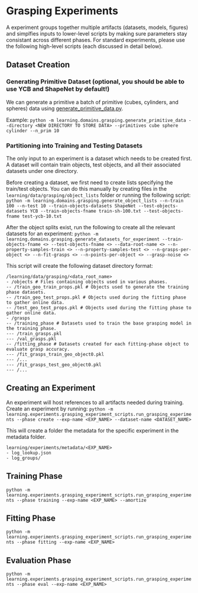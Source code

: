 # Grasping Experiments

A experiment groups together multiple artifacts (datasets, models, figures) and simplfies inputs to lower-level scripts by making sure parameters stay consistant across different phases. For standard experiments, please use the following high-level scripts (each discussed in detail below).

## Dataset Creation

### Generating Primitive Dataset (optional, you should be able to use YCB and ShapeNet by default!)

We can generate a primitive a batch of primitive (cubes, cylinders, and spheres) data using
[generate_primitive_data.py](../../learning/domains/grasping/generate_primitive_data.py).

Example: `python -m learning.domains.grasping.generate_primitive_data --directory <NEW DIRECTORY TO STORE DATA> --primitives cube sphere cylinder --n_prim 10`

### Partitioning into Training and Testing Datasets

The only input to an experiment is a dataset which needs to be created first. A dataset will contain train objects, test objects, and all their associated datasets under one directory. 

Before creating a dataset, we first need to create lists specifying the train/test objects. You can do this manually by creating files in the `learning/data/grasping/object_lists` folder or running the following script:
`python -m learning.domains.grasping.generate_object_lists --n-train 100 --n-test 10 --train-objects-datasets ShapeNet --test-objects-datasets YCB --train-objects-fname train-sh-100.txt --test-objects-fname test-ycb-10.txt`

After the object splits exist, run the following to create all the relevant datasets for an experiment:
`python -m learning.domains.grasping.generate_datasets_for_experiment --train-objects-fname <> --test-objects-fname <> --data-root-name <> --n-property-samples-train <> --n-property-samples-test <> --n-grasps-per-object <> --n-fit-grasps <> --n-points-per-object <> --grasp-noise <>`

This script will create the following dataset directory format:
```
/learning/data/grasping/<data_root_name>
- /objects # Files containing objects used in various phases.
-- /train_geo_train_props.pkl # Objects used to generate the training phase datasets. 
-- /train_geo_test_props.pkl # Objects used during the fitting phase to gather online data.
-- /test_geo_test_props.pkl # Objects used during the fitting phase to gather online data.
- /grasps
-- /training_phase # Datasets used to train the base grasping model in the training phase.
--- /train_grasps.pkl
--- /val_grasps.pkl
-- /fitting_phase # Datasets created for each fitting-phase object to evaluate grasp accuracy.
--- /fit_grasps_train_geo_object0.pkl
--- /...
--- /fit_grasps_test_geo_object0.pkl
--- /...
```

## Creating an Experiment

An experiment will host references to all artifacts needed during training. Create an experiment by running:
`python -m learning.experiments.grasping_experiment_scripts.run_grasping_experiments --phase create --exp-name <EXP_NAME> --dataset-name <DATASET_NAME>`

This will create a folder the metadata for the specific experiment in the metadata folder.
```
learning/experiments/metadata/<EXP_NAME>
- log_lookup.json
- log_groups/
```

## Training Phase

`python -m learning.experiments.grasping_experiment_scripts.run_grasping_experiments --phase training --exp-name <EXP_NAME> --amortize`

## Fitting Phase

`python -m learning.experiments.grasping_experiment_scripts.run_grasping_experiments --phase fitting --exp-name <EXP_NAME>`

## Evaluation Phase

`python -m learning.experiments.grasping_experiment_scripts.run_grasping_experiments --phase eval --exp-name <EXP_NAME>`